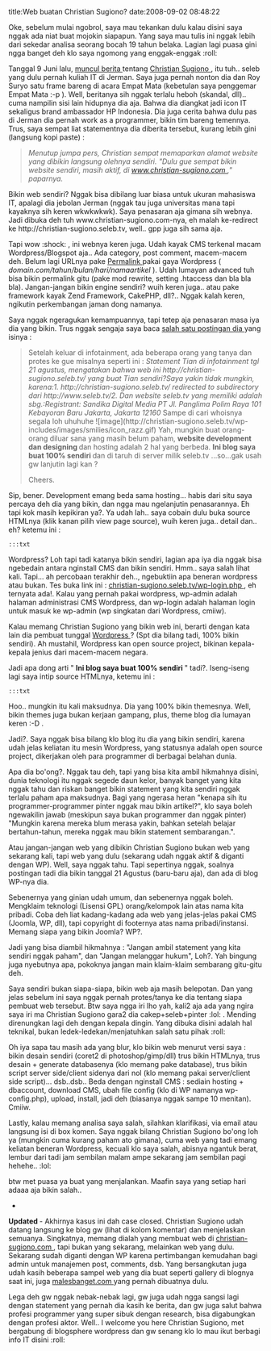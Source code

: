 title:Web buatan Christian Sugiono?
date:2008-09-02 08:48:22

Oke, sebelum mulai ngobrol, saya mau tekankan dulu kalau disini saya nggak ada niat buat mojokin siapapun. Yang saya mau tulis ini nggak lebih dari sekedar analisa seorang bocah 19 tahun belaka. Lagian lagi puasa gini ngga banget deh klo saya ngomong yang enggak-enggak :roll: 

Tanggal 9 Juni lalu,
<a href="http://techno.okezone.com/index.php/ReadStory/2008/06/09/94/117128/christian-sugiono-dulu-gue-kerja-jadi-programmer">
 muncul berita
</a>
tentang
<a href="http://id.wikipedia.org/wiki/Christian_Sugiono">
 Christian Sugiono
</a>
, itu tuh.. seleb yang dulu pernah kuliah IT di Jerman. Saya juga pernah nonton dia dan Roy Suryo satu frame bareng di acara Empat Mata (kebetulan saya penggemar Empat Mata :-p ). Well, beritanya sih nggak terlalu heboh (skandal, dll).. cuma nampilin sisi lain hidupnya dia aja. Bahwa dia diangkat jadi icon IT sekaligus brand ambassador HP Indonesia. Dia juga cerita bahwa dulu pas di Jerman dia pernah work as a programmer, bikin tim bareng temennya. Trus, saya sempat liat statementnya dia diberita tersebut, kurang lebih gini (langsung kopi paste) :
<!--more-->
<blockquote>
 <em>
  Menutup jumpa pers, Christian sempat memaparkan alamat website yang dibikin langsung olehnya sendiri. "Dulu gue sempat bikin website sendiri, masih aktif, di
  <a href="http://www.christian-sugiono.com/" target="_blank">
   www.christian-sugiono.com
  </a>
  ," paparnya.
 </em>
</blockquote>
Bikin web sendiri? Nggak bisa dibilang luar biasa untuk ukuran mahasiswa IT, apalagi dia jebolan Jerman (nggak tau juga universitas mana tapi kayaknya sih keren wkwkwkwk). Saya penasaran aja gimana sih webnya. Jadi dibuka deh tuh www.christian-sugiono.com-nya, eh malah ke-redirect ke http://christian-sugiono.seleb.tv, well.. gpp juga sih sama aja.

Tapi wow :shock: , ini webnya keren juga. Udah kayak CMS terkenal macam Wordpress/Blogspot aja.. Ada category, post comment, macem-macem deh. Belum lagi URLnya pake
<a href="http://en.wikipedia.org/wiki/Permalink">
 Permalink
</a>
pakai gaya Wordpress (
<em>
 domain.com/tahun/bulan/hari/namaartikel
</em>
). Udah lumayan advanced tuh bisa bikin permalink gitu (pake mod rewrite, setting .htaccess dan bla bla bla). Jangan-jangan bikin engine sendiri? wuih keren juga.. atau pake framework kayak Zend Framework, CakePHP, dll?.. Nggak kalah keren, ngikutin perkembangan jaman dong namanya.

Saya nggak ngeragukan kemampuannya, tapi tetep aja penasaran masa iya dia yang bikin. Trus nggak sengaja saya baca
<a href="http://christian-sugiono.seleb.tv/2008/08/21/bagi-yang-kurang-paham/">
 salah satu postingan dia
</a>
yang isinya :
<div class="post-content">
 <blockquote>
  Setelah keluar di infotainment, ada beberapa orang yang tanya dan protes ke gue misalnya seperti ini :
  <em>
   Statement Tian di infotainment tgl 21 agustus, mengatakan bahwa web ini http://christian-sugiono.seleb.tv/ yang buat Tian sendiri?Saya yakin tidak mungkin, karena:1. http://christian-sugiono.seleb.tv/ redirected to subdirectory dari http://www.seleb.tv/2. Dan website seleb.tv yang memiliki adalah sbg.:Registrant:
Sandika Digital Media PT
Jl. Panglima Polim Raya
101 Kebayoran Baru
Jakarta, Jakarta 12160
  </em>
  Sampe di cari whoisnya segala loh uhuhuhe
  ![image](http://christian-sugiono.seleb.tv/wp-includes/images/smilies/icon_razz.gif)
  Yah, mungkin buat orang-orang diluar sana yang masih belum paham,
  <strong>
   website development dan designing
  </strong>
  dan hosting adalah 2 hal yang berbeda.
  <strong>
   Ini blog saya buat 100% sendiri
  </strong>
  dan di taruh di server milik seleb.tv &#8230;so&#8230;gak usah gw lanjutin lagi kan ?

Cheers.
 </blockquote>
</div>
Sip, bener. Development emang beda sama hosting... habis dari situ saya percaya deh dia yang bikin, dan ngga mau ngelanjutin penasarannya. Eh tapi kok masih kepikiran ya?. Ya udah lah.. saya cobain dulu buka source HTMLnya (klik kanan pilih view page source), wuih keren juga.. detail dan.. eh? ketemu ini :

	:::txt
<meta content="WordPress 2.5.1" name="generator"/>


Wordpress? Loh tapi tadi katanya bikin sendiri, lagian apa iya dia nggak bisa ngebedain antara nginstall CMS dan bikin sendiri. Hmm.. saya salah lihat kali. Tapi... ah percobaan terakhir deh.., ngebuktiin apa beneran wordpress atau bukan. Tes buka link ini :
<a href="http://christian-sugiono.seleb.tv/wp-login.php">
 christian-sugiono.seleb.tv/wp-login.php
</a>
, eh ternyata ada!. Kalau yang pernah pakai wordpress, wp-admin adalah halaman administrasi CMS Wordpress, dan wp-login adalah halaman login untuk masuk ke wp-admin (wp singkatan dari Wordpress, cmiiw).

Kalau memang Christian Sugiono yang bikin web ini, berarti dengan kata lain dia pembuat tunggal
<a href="http://wordpress.org/">
 Wordpress
</a>
? (Spt dia bilang tadi, 100% bikin sendiri). Ah mustahil, Wordpress kan open source project, bikinan kepala-kepala jenius dari macem-macem negara.

Jadi apa dong arti "
<strong>
 Ini blog saya buat 100% sendiri
</strong>
" tadi?. Iseng-iseng lagi saya intip source HTMLnya, ketemu ini :

	:::txt
<link href="http://christian-sugiono.seleb.tv/wp-content/themes/christiansugiono/css/main-style.css" rel="stylesheet" type="text/css"/>


Hoo.. mungkin itu kali maksudnya. Dia yang 100% bikin themesnya. Well, bikin themes juga bukan kerjaan gampang, plus, theme blog dia lumayan keren :-D .

Jadi?. Saya nggak bisa bilang klo blog itu dia yang bikin sendiri, karena udah jelas keliatan itu mesin Wordpress, yang statusnya adalah open source project, dikerjakan oleh para programmer di berbagai belahan dunia.

Apa dia bo'ong?. Nggak tau deh, tapi yang bisa kita ambil hikmahnya disini, dunia teknologi itu nggak segede daun kelor, banyak banget yang kita nggak tahu dan riskan banget bikin statement yang kita sendiri nggak terlalu paham apa maksudnya. Bagi yang ngerasa heran "kenapa sih itu programmer-programmer pinter nggak mau bikin artikel?", klo saya boleh ngewakilin jawab (meskipun saya bukan programmer dan nggak pinter) "Mungkin karena mereka blum merasa yakin, bahkan setelah belajar bertahun-tahun, mereka nggak mau bikin statement sembarangan.".

Atau jangan-jangan web yang dibikin Christian Sugiono bukan web yang sekarang kali, tapi web yang dulu (sekarang udah nggak aktif &amp; diganti dengan WP). Well, saya nggak tahu. Tapi sepertinya nggak, soalnya postingan tadi dia bikin tanggal 21 Agustus (baru-baru aja), dan ada di blog WP-nya dia.

Sebenernya yang ginian udah umum, dan sebenernya nggak boleh. Mengklaim teknologi (Lisensi GPL) orang/kelompok lain atas nama kita pribadi. Coba deh liat kadang-kadang ada web yang jelas-jelas pakai CMS (Joomla, WP, dll), tapi copyright di footernya atas nama pribadi/instansi. Memang siapa yang bikin Joomla? WP?. 

Jadi yang bisa diambil hikmahnya : "Jangan ambil statement yang kita sendiri nggak paham", dan "Jangan melanggar hukum", Loh?. Yah bingung juga nyebutnya apa, pokoknya jangan main klaim-klaim sembarang gitu-gitu deh.

Saya sendiri bukan siapa-siapa, bikin web aja masih belepotan. Dan yang jelas sebelum ini saya nggak pernah protes/tanya ke dia tentang siapa pembuat web tersebut. Btw saya ngga iri lho yah, kali2 aja ada yang ngira saya iri ma Christian Sugiono gara2 dia cakep+seleb+pinter :lol: . Mending direnungkan lagi deh dengan kepala dingin. Yang dibuka disini adalah hal teknikal, bukan ledek-ledekan/menjatuhkan salah satu pihak :roll: 

Oh iya sapa tau masih ada yang blur, klo bikin web menurut versi saya : bikin desain sendiri (coret2 di photoshop/gimp/dll) trus bikin HTMLnya, trus desain + generate databasenya (klo memang pake database), trus bikin script server side/client sidenya dari nol (klo memang pakai server/client side script)... dsb..dsb.. Beda dengan nginstall CMS : sediain hosting + dbaccount, download CMS, ubah file config (klo di WP namanya wp-config.php), upload, install, jadi deh (biasanya nggak sampe 10 menitan). Cmiiw.

Lastly, kalau memang analisa saya salah, silahkan klarifikasi, via email atau langsung isi di box komen. Saya nggak bilang Christian Sugiono bo'ong loh ya (mungkin cuma kurang paham ato gimana), cuma web yang tadi emang keliatan beneran Wordpress, kecuali klo saya salah, abisnya ngantuk berat, lembur dari tadi jam sembilan malam ampe sekarang jam sembilan pagi hehehe.. :lol:


btw met puasa ya buat yang menjalankan. Maafin saya yang setiap hari adaaa aja bikin salah..


-
<b>
 Updated
</b>
-
Akhirnya kasus ini dah case closed. Christian Sugiono udah datang langsung ke blog gw (lihat di kolom komentar) dan menjelaskan semuanya. Singkatnya, memang dialah yang membuat web di
<a href="http://www.christian-sugiono.com">
 christian-sugiono.com
</a>
, tapi bukan yang sekarang, melainkan web yang dulu. Sekarang sudah diganti dengan WP karena pertimbangan kemudahan bagi admin untuk manajemen post, comments, dsb. Yang bersangkutan juga udah kasih beberapa sampel web yang dia buat seperti gallery di blognya saat ini, juga
<a href="http://www.malesbanget.com">
 malesbanget.com
</a>
yang pernah dibuatnya dulu.

Lega deh gw nggak nebak-nebak lagi, gw juga udah ngga sangsi lagi dengan statement yang pernah dia kasih ke berita, dan gw juga salut bahwa profesi programmer yang super sibuk dengan research, bisa digabungkan dengan profesi aktor. Well.. I welcome you here Christian Sugiono, met bergabung di blogsphere wordpress dan gw senang klo lo mau ikut berbagi info IT disini :roll:
